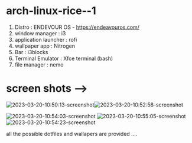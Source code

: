 
# arch-linux-rice--1
1. Distro : ENDEVOUR OS - https://endeavouros.com/
2. window manager : i3
3. application launcher : rofi 
4. wallpaper app : Nitrogen 
5. Bar : i3blocks
6. Terminal Emulator : Xfce terminal (bash)
7. file manager : nemo 
# screen shots -->
![2023-03-20-10:50:13-screenshot](https://user-images.githubusercontent.com/118053362/226255679-b3d27835-5207-42c8-b32f-2b5a3b77f2dd.png)![2023-03-20-10:52:58-screenshot](https://user-images.githubusercontent.com/118053362/226255841-2acf4286-5a5a-40ea-90ab-32ce06a825e9.png)

![2023-03-20-10:54:03-screenshot](https://user-images.githubusercontent.com/118053362/226256319-7beb2cbf-366e-478d-ade4-ab11319fef82.png)
![2023-03-20-10:55:05-screenshot](https://user-images.githubusercontent.com/118053362/226256345-d860e54c-c7e1-418e-93dc-6bf1efd05578.png)
![2023-03-20-10:54:23-screenshot](https://user-images.githubusercontent.com/118053362/226256355-ee3346d8-70b7-435f-a19d-d18b6f35f375.png)

all the possible dotfiles and wallapers are provided ....
